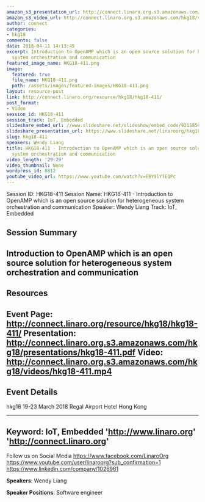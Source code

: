 ```yaml
---
amazon_s3_presentation_url: http://connect.linaro.org.s3.amazonaws.com/hkg18/presentations/hkg18-411.pdf
amazon_s3_video_url: http://connect.linaro.org.s3.amazonaws.com/hkg18/videos/hkg18-411.mp4
author: connect
categories:
- hkg18
comments: false
date: 2018-04-11 14:13:45
excerpt: Introduction to OpenAMP which is an open source solution for heterogeneous
  system orchestration and communication
featured_image_name: HKG18-411.png
image:
  featured: true
  file_name: HKG18-411.png
  path: /assets/images/featured-images/HKG18-411.png
layout: resource-post
link: http://connect.linaro.org/resource/hkg18/hkg18-411/
post_format:
- Video
session_id: HKG18-411
session_track: IoT, Embedded
slideshare_embed_url: //www.slideshare.net/slideshow/embed_code/92158594
slideshare_presentation_url: https://www.slideshare.net/linaroorg/hkg18411-introduction-to-openamp-which-is-an-open-source-solution-for-heterogeneous-system-orchestration-and-communication
slug: hkg18-411
speakers: Wendy Liang
title: HKG18-411 - Introduction to OpenAMP which is an open source solution for heterogeneous
  system orchestration and communication
video_length: '29:29'
video_thumbnail: None
wordpress_id: 8812
youtube_video_url: https://www.youtube.com/watch?v=EBY9lYTEQPc
---
```


Session ID: HKG18-411
Session Name: HKG18-411 - Introduction to OpenAMP which is an open source solution for heterogeneous system orchestration and communication
Speaker: Wendy Liang
Track: IoT, Embedded


## Session Summary
Introduction to OpenAMP which is an open source solution for heterogeneous system orchestration and communication
---------------------------------------------------
## Resources
Event Page: http://connect.linaro.org/resource/hkg18/hkg18-411/
Presentation: http://connect.linaro.org.s3.amazonaws.com/hkg18/presentations/hkg18-411.pdf
Video: http://connect.linaro.org.s3.amazonaws.com/hkg18/videos/hkg18-411.mp4
 ---------------------------------------------------
## Event Details
hkg18
19-23 March 2018 
Regal Airport Hotel Hong Kong

---------------------------------------------------
Keyword: IoT, Embedded
'http://www.linaro.org'
'http://connect.linaro.org'
---------------------------------------------------
Follow us on Social Media
https://www.facebook.com/LinaroOrg
https://www.youtube.com/user/linaroorg?sub_confirmation=1
https://www.linkedin.com/company/1026961

**Speakers**: Wendy Liang

**Speaker Positions**: Software engineer